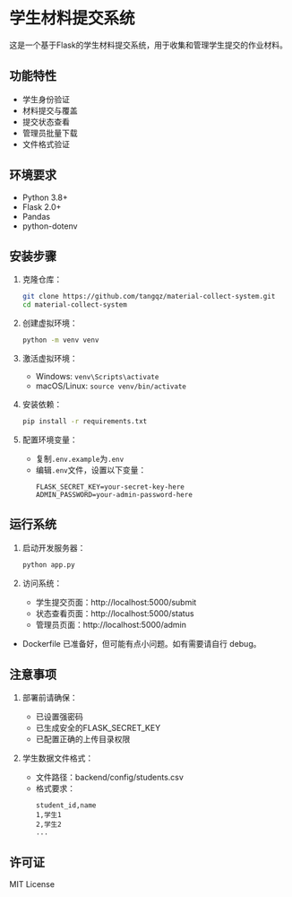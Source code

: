 # 学生材料提交系统

这是一个基于Flask的学生材料提交系统，用于收集和管理学生提交的作业材料。

## 功能特性
- 学生身份验证
- 材料提交与覆盖
- 提交状态查看
- 管理员批量下载
- 文件格式验证

## 环境要求
- Python 3.8+
- Flask 2.0+
- Pandas
- python-dotenv

## 安装步骤

1. 克隆仓库：
   ```bash
   git clone https://github.com/tangqz/material-collect-system.git
   cd material-collect-system
   ```

2. 创建虚拟环境：
   ```bash
   python -m venv venv
   ```

3. 激活虚拟环境：
   - Windows: `venv\Scripts\activate`
   - macOS/Linux: `source venv/bin/activate`

4. 安装依赖：
   ```bash
   pip install -r requirements.txt
   ```

5. 配置环境变量：
   - 复制`.env.example`为`.env`
   - 编辑`.env`文件，设置以下变量：
     ```
     FLASK_SECRET_KEY=your-secret-key-here
     ADMIN_PASSWORD=your-admin-password-here
     ```

## 运行系统

1. 启动开发服务器：
   ```bash
   python app.py
   ```

2. 访问系统：
   - 学生提交页面：http://localhost:5000/submit
   - 状态查看页面：http://localhost:5000/status
   - 管理员页面：http://localhost:5000/admin  
* Dockerfile 已准备好，但可能有点小问题。如有需要请自行 debug。

## 注意事项
1. 部署前请确保：
   - 已设置强密码
   - 已生成安全的FLASK_SECRET_KEY
   - 已配置正确的上传目录权限

2. 学生数据文件格式：
   - 文件路径：backend/config/students.csv
   - 格式要求：
     ```
     student_id,name
     1,学生1
     2,学生2
     ...
     ```

## 许可证
MIT License
